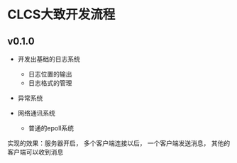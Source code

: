 # CLCS大致开发流程

##  v0.1.0

* 开发出基础的日志系统

  * 日志位置的输出
  * 日志格式的管理
  
* 异常系统

* 网络通讯系统

  * 普通的epoll系统

  

实现的效果：服务器开启， 多个客户端连接以后， 一个客户端发送消息， 其他的客户端可以收到消息

